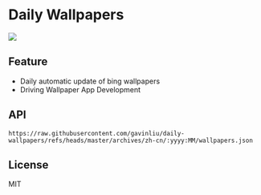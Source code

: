 # Daily Wallpapers
  
![](https://www.bing.com/th?id=OHR.ChushuY25_ZH-CN0495086720_UHD.jpg)

## Feature

- Daily automatic update of bing wallpapers
- Driving Wallpaper App Development

## API

```
https://raw.githubusercontent.com/gavinliu/daily-wallpapers/refs/heads/master/archives/zh-cn/:yyyy:MM/wallpapers.json
```

## License

MIT
  